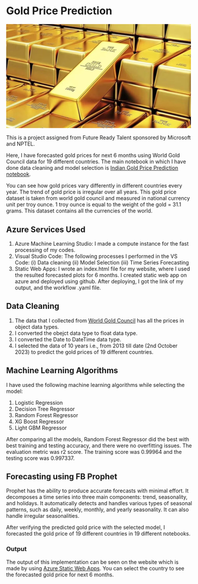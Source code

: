 # Gold Price Prediction

<img src="Images/gold.jpg" alt="Gold Image" width="500">


This is a project assigned from Future Ready Talent sponsored by Microsoft and NPTEL.

Here, I have forecasted gold prices for next 6 months using World Gold Council data for 19 different countries. The main notebook in which I have done data cleaning and model selection is [Indian Gold Price Prediction notebook](https://github.com/akritiupadhyay-au/NPTEL_Microsoft_Project/blob/main/Notebooks/IndianGoldPricePrediction.ipynb).

You can see how gold prices vary differently in different countries every year. The trend of gold price is irregular over all years. This gold price dataset is taken from world gold council and measured in national currency unit per troy ounce. 1 troy ounce is equal to the weight of the gold = 31.1 grams. This dataset contains all the currencies of the world.

## Azure Services Used

1. Azure Machine Learning Studio:
     I made a compute instance for the fast processing of my codes.
2. Visual Studio Code:
     The following processes I performed in the VS Code:
      (i)   Data cleaning
      (ii)  Model Selection
      (iii) Time Series Forecasting  
4. Static Web Apps: I wrote an index.html file for my website, where I used the resulted forecasted plots for 6 months. I created static web app on azure and deployed using github. After deploying, I got the link of my output, and the workflow .yaml file.

## Data Cleaning
1. The data that I collected from [World Gold Council](https://www.gold.org/goldhub/data/gold-prices) has all the prices in object data types.
2. I converted the obejct data type to float data type.
3. I converted the Date to DateTime data type.
4. I selected the data of 10 years i.e., from 2013 till date (2nd October 2023) to predict the gold prices of 19 different countries. 

## Machine Learning Algorithms

I have used the following machine learning algorithms while selecting the model:
1. Logistic Regression
2. Decision Tree Regressor
3. Random Forest Regressor
4. XG Boost Regressor
5. Light GBM Regressor

After comparing all the models, Random Forest Regressor did the best with best training and testing accuracy, and there were no overfitting issues. The evaluation metric was r2 score. The training score was 0.99964 and the testing score was 0.997337. 

## Forecasting using FB Prophet

Prophet has the ability to produce accurate forecasts with minimal effort. It decomposes a time series into three main components: trend, seasonality, and holidays. It automatically detects and handles various types of seasonal patterns, such as daily, weekly, monthly, and yearly seasonality. It can also handle irregular seasonalities.

After verifying the predicted gold price with the selected model, I forecasted the gold price of 19 different countries in 19 different notebooks.

### Output

The output of this implementation can be seen on the website which is made by using [Azure Static Web Apps](https://kind-pond-05f8bb410.3.azurestaticapps.net/). You can select the country to see the forecasted gold price for next 6 months.
